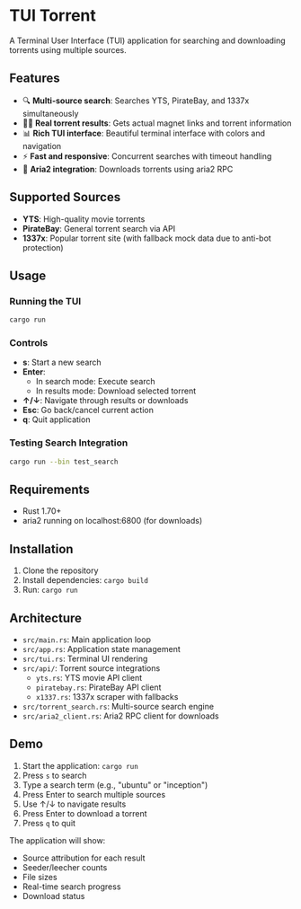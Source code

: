 # TUI Torrent

A Terminal User Interface (TUI) application for searching and downloading torrents using multiple sources.

## Features

- 🔍 **Multi-source search**: Searches YTS, PirateBay, and 1337x simultaneously
- 🏴‍☠️ **Real torrent results**: Gets actual magnet links and torrent information
- 📊 **Rich TUI interface**: Beautiful terminal interface with colors and navigation
- ⚡ **Fast and responsive**: Concurrent searches with timeout handling
- 🔄 **Aria2 integration**: Downloads torrents using aria2 RPC

## Supported Sources

- **YTS**: High-quality movie torrents
- **PirateBay**: General torrent search via API
- **1337x**: Popular torrent site (with fallback mock data due to anti-bot protection)

## Usage

### Running the TUI

```bash
cargo run
```

### Controls

- **s**: Start a new search
- **Enter**:
  - In search mode: Execute search
  - In results mode: Download selected torrent
- **↑/↓**: Navigate through results or downloads
- **Esc**: Go back/cancel current action
- **q**: Quit application

### Testing Search Integration

```bash
cargo run --bin test_search
```

## Requirements

- Rust 1.70+
- aria2 running on localhost:6800 (for downloads)

## Installation

1. Clone the repository
2. Install dependencies: `cargo build`
3. Run: `cargo run`

## Architecture

- `src/main.rs`: Main application loop
- `src/app.rs`: Application state management
- `src/tui.rs`: Terminal UI rendering
- `src/api/`: Torrent source integrations
  - `yts.rs`: YTS movie API client
  - `piratebay.rs`: PirateBay API client
  - `x1337.rs`: 1337x scraper with fallbacks
- `src/torrent_search.rs`: Multi-source search engine
- `src/aria2_client.rs`: Aria2 RPC client for downloads

## Demo

1. Start the application: `cargo run`
2. Press `s` to search
3. Type a search term (e.g., "ubuntu" or "inception")
4. Press Enter to search multiple sources
5. Use ↑/↓ to navigate results
6. Press Enter to download a torrent
7. Press `q` to quit

The application will show:

- Source attribution for each result
- Seeder/leecher counts
- File sizes
- Real-time search progress
- Download status
